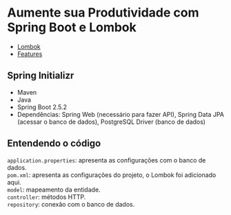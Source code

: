 # Aumente sua Produtividade com Spring Boot e Lombok
- [Lombok](https://projectlombok.org/)
- [Features](https://projectlombok.org/features/all)

## Spring Initializr
- Maven
- Java
- Spring Boot 2.5.2
- Dependências: Spring Web (necessário para fazer API), Spring Data JPA (acessar o banco de dados), PostgreSQL Driver (banco de dados)

## Entendendo o código 
`application.properties`: apresenta as configurações com o banco de dados. <br>
`pom.xml`: apresenta as configurações do projeto, o Lombok foi adicionado aqui. <br>
`model`: mapeamento da entidade. <br>
`controller`: métodos HTTP. <br>
`repository`: conexão com o banco de dados. <br>
